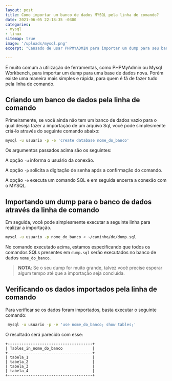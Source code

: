 ```yaml
---
layout: post
title: Como importar um banco de dados MYSQL pela linha de comando?
date: 2021-06-05 22:18:35 -0300
categories:
- mysql
- linux
sitemap: true
image: '/uploads/mysql.png'
excerpt: "Cansado de usar PHPMYADMIN para importar um dump para seu banco de dados? Aprenda a fazer isso pela linha de comando neste tutorial"

---
```



É muito comum a utilização de ferramentas, como PHPMyAdmin ou Mysql Workbench,  para importar um dump para uma base de dados nova. Porém existe uma maneira mais simples e rápida, para quem é fã de fazer tudo pela linha de comando.

## Criando um  banco de dados pela linha de comando

Primeiramente, se você ainda não tem um banco de dados vazio para o qual deseja fazer a importação de um arquivo Sql, você pode simplesmente criá-lo através do seguinte comando abaixo:

```bash
mysql -u usuario -p -e 'create database nome_do_banco'
```
Os argumentos passados acima são os seguintes:

A opção `-u` informa o usuário da conexão. 

A opção `-p` solicita a digitação de senha após a confirmação do comando.

A opção `-e` executa um comando SQL e em seguida encerra a conexão com o MYSQL.

## Importando um dump para o banco de dados através da linha de comando

Em seguida, você pode simplesmente executar a seguinte linha para realizar a importação.

```bash
mysql -u usuario -p nome_do_banco < ~/caminho/do/dump.sql
```

No comando executado acima, estamos especificando que todos os comandos SQLs presentes em `dump.sql` serão executados no banco de dados `nome_do_banco`. 

> **NOTA**: Se o seu dump for muito grande, talvez você precise esperar algum tempo até que a importação seja concluída.

## Verificando os dados importados pela linha de comando

Para verificar se os dados foram importados, basta executar o seguinte comando:

```bash
 mysql -u usuario -p -e 'use nome_do_banco; show tables;'
```

O resultado será parecido com esse:

```text
+-------------------------------------+
| Tables_in_nome_do_banco             |
+-------------------------------------+
| tabela_1                            |
| tabela_2                            | 
| tabela_3                            |
| tabela_4                            |
+-------------------------------------+
```